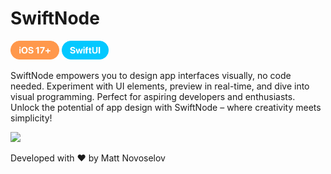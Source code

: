 # SwiftNode

<img src="https://github.com/matt-novoselov/matt-novoselov/blob/fa4553c1e2ba92cb77bf1d11d272d0c1ad5de138/Files/ios17.svg" alt="SwiftUI" style="height: 30px"> <img src="https://github.com/matt-novoselov/matt-novoselov/blob/fa4553c1e2ba92cb77bf1d11d272d0c1ad5de138/Files/SwiftUI.svg" alt="SwiftUI" style="height: 30px">

SwiftNode empowers you to design app interfaces visually, no code needed. Experiment with UI elements, preview in real-time, and dive into visual programming. Perfect for aspiring developers and enthusiasts. Unlock the potential of app design with SwiftNode – where creativity meets simplicity!

![](https://github.com/matt-novoselov/SwiftNode/blob/aa63f1831325d69ec2bd49442a82655f0993fc76/poster.png)

Developed with ❤️ by Matt Novoselov
